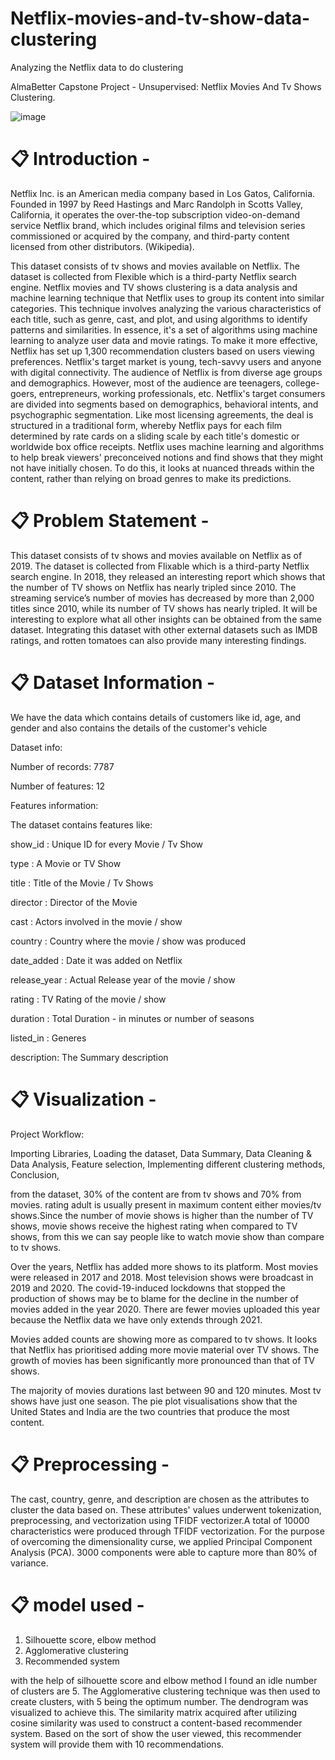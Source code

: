 # Netflix-movies-and-tv-show-data-clustering
Analyzing the Netflix data to do clustering

AlmaBetter Capstone Project - Unsupervised: Netflix Movies And Tv Shows Clustering.


![image](https://github.com/lalitharode/netflix-movies-and-tv-show-data-clustering/assets/118443225/ce63dc63-5ffb-4e2b-b023-ecafd1574cf9)


# 📋 Introduction -

Netflix Inc. is an American media company based in Los Gatos, California. Founded in 1997 by Reed Hastings and Marc Randolph in Scotts Valley, California, it operates the over-the-top subscription video-on-demand service Netflix brand, which includes original films and television series commissioned or acquired by the company, and third-party content licensed from other distributors. (Wikipedia).

This dataset consists of tv shows and movies available on Netflix. The dataset is collected from Flexible which is a third-party Netflix search engine. Netflix movies and TV shows clustering is a data analysis and machine learning technique that Netflix uses to group its content into similar categories. This technique involves analyzing the various characteristics of each title, such as genre, cast, and plot, and using algorithms to identify patterns and similarities. In essence, it's a set of algorithms using machine learning to analyze user data and movie ratings. To make it more effective, Netflix has set up 1,300 recommendation clusters based on users viewing preferences. Netflix's target market is young, tech-savvy users and anyone with digital connectivity. The audience of Netflix is from diverse age groups and demographics. However, most of the audience are teenagers, college-goers, entrepreneurs, working professionals, etc. Netflix's target consumers are divided into segments based on demographics, behavioral intents, and psychographic segmentation. Like most licensing agreements, the deal is structured in a traditional form, whereby Netflix pays for each film determined by rate cards on a sliding scale by each title's domestic or worldwide box office receipts. Netflix uses machine learning and algorithms to help break viewers' preconceived notions and find shows that they might not have initially chosen. To do this, it looks at nuanced threads within the content, rather than relying on broad genres to make its predictions.

# 📋 Problem Statement -

This dataset consists of tv shows and movies available on Netflix as of 2019. The dataset is collected from Flixable which is a third-party Netflix search engine. In 2018, they released an interesting report which shows that the number of TV shows on Netflix has nearly tripled since 2010. The streaming service’s number of movies has decreased by more than 2,000 titles since 2010, while its number of TV shows has nearly tripled. It will be interesting to explore what all other insights can be obtained from the same dataset. Integrating this dataset with other external datasets such as IMDB ratings, and rotten tomatoes can also provide many interesting findings.

# 📋 Dataset Information -

We have the data which contains details of customers like id, age, and gender and also contains the details of the customer's vehicle

Dataset info:

Number of records: 7787

Number of features: 12

Features information:

The dataset contains features like:

show_id : Unique ID for every Movie / Tv Show

type : A Movie or TV Show

title : Title of the Movie / Tv Shows

director : Director of the Movie

cast : Actors involved in the movie / show

country : Country where the movie / show was produced

date_added : Date it was added on Netflix

release_year : Actual Release year of the movie / show

rating : TV Rating of the movie / show

duration : Total Duration - in minutes or number of seasons

listed_in : Generes

description: The Summary description



# 📋 Visualization -

Project Workflow:

Importing Libraries,
Loading the dataset,
Data Summary,
Data Cleaning & Data Analysis,
Feature selection,
Implementing different clustering methods,
Conclusion,

from the dataset, 30% of the content are from tv shows and 70% from movies. rating adult is usually present in maximum content either movies/tv shows.Since the number of movie shows is higher than the number of TV shows, movie shows receive the highest rating when compared to TV shows, from this we can say people like to watch movie show than compare to tv shows.

Over the years, Netflix has added more shows to its platform. Most movies were released in 2017 and 2018. Most television shows were broadcast in 2019 and 2020. The covid-19-induced lockdowns that stopped the production of shows may be to blame for the decline in the number of movies added in the year 2020. There are fewer movies uploaded this year because the Netflix data we have only extends through 2021.

Movies added counts are showing more as compared to tv shows. It looks that Netflix has prioritised adding more movie material over TV shows. The growth of movies has been significantly more pronounced than that of TV shows.

The majority of movies durations last between 90 and 120 minutes. Most tv shows have just one season. The pie plot visualisations show that the United States and India are the two countries that produce the most content.

# 📋 Preprocessing -

The cast, country, genre, and description are chosen as the attributes to cluster the data based on. These attributes' values underwent tokenization, preprocessing, and vectorization using TFIDF vectorizer.A total of 10000 characteristics were produced through TFIDF vectorization. For the purpose of overcoming the dimensionality curse, we applied Principal Component Analysis (PCA). 3000 components were able to capture more than 80% of variance.

# 📋 model used -

  1. Silhouette score, elbow method
  2. Agglomerative clustering
  3.  Recommended system

with the help of silhouette score and elbow method I found an idle number of clusters are 5. The Agglomerative clustering technique was then used to create clusters, with 5 being the optimum number. The dendrogram was visualized to achieve this. The similarity matrix acquired after utilizing cosine similarity was used to construct a content-based recommender system. Based on the sort of show the user viewed, this recommender system will provide them with 10 recommendations.

